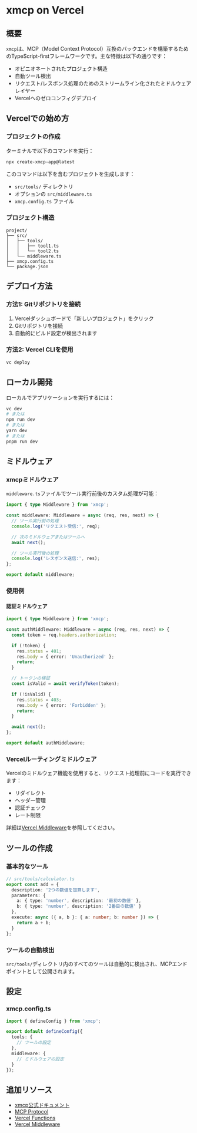 # xmcp on Vercel

## 概要

`xmcp`は、MCP（Model Context Protocol）互換のバックエンドを構築するためのTypeScript-firstフレームワークです。主な特徴は以下の通りです：

- オピニオネートされたプロジェクト構造
- 自動ツール検出
- リクエスト/レスポンス処理のためのストリームライン化されたミドルウェアレイヤー
- Vercelへのゼロコンフィグデプロイ

## Vercelでの始め方

### プロジェクトの作成

ターミナルで以下のコマンドを実行：

```bash
npx create-xmcp-app@latest
```

このコマンドは以下を含むプロジェクトを生成します：

- `src/tools/` ディレクトリ
- オプションの `src/middleware.ts`
- `xmcp.config.ts` ファイル

### プロジェクト構造

```
project/
├── src/
│   ├── tools/
│   │   ├── tool1.ts
│   │   └── tool2.ts
│   └── middleware.ts
├── xmcp.config.ts
└── package.json
```

## デプロイ方法

### 方法1: Gitリポジトリを接続

1. Vercelダッシュボードで「新しいプロジェクト」をクリック
2. Gitリポジトリを接続
3. 自動的にビルド設定が検出されます

### 方法2: Vercel CLIを使用

```bash
vc deploy
```

## ローカル開発

ローカルでアプリケーションを実行するには：

```bash
vc dev
# または
npm run dev
# または
yarn dev
# または
pnpm run dev
```

## ミドルウェア

### xmcpミドルウェア

`middleware.ts`ファイルでツール実行前後のカスタム処理が可能：

```typescript
import { type Middleware } from 'xmcp';

const middleware: Middleware = async (req, res, next) => {
  // ツール実行前の処理
  console.log('リクエスト受信:', req);

  // 次のミドルウェアまたはツールへ
  await next();

  // ツール実行後の処理
  console.log('レスポンス送信:', res);
};

export default middleware;
```

### 使用例

#### 認証ミドルウェア

```typescript
import { type Middleware } from 'xmcp';

const authMiddleware: Middleware = async (req, res, next) => {
  const token = req.headers.authorization;

  if (!token) {
    res.status = 401;
    res.body = { error: 'Unauthorized' };
    return;
  }

  // トークンの検証
  const isValid = await verifyToken(token);

  if (!isValid) {
    res.status = 403;
    res.body = { error: 'Forbidden' };
    return;
  }

  await next();
};

export default authMiddleware;
```

### Vercelルーティングミドルウェア

Vercelのミドルウェア機能を使用すると、リクエスト処理前にコードを実行できます：

- リダイレクト
- ヘッダー管理
- 認証チェック
- レート制限

詳細は[Vercel Middleware](/docs/functions/middleware)を参照してください。

## ツールの作成

### 基本的なツール

```typescript
// src/tools/calculator.ts
export const add = {
  description: '2つの数値を加算します',
  parameters: {
    a: { type: 'number', description: '最初の数値' },
    b: { type: 'number', description: '2番目の数値' }
  },
  execute: async ({ a, b }: { a: number; b: number }) => {
    return a + b;
  }
};
```

### ツールの自動検出

`src/tools/`ディレクトリ内のすべてのツールは自動的に検出され、MCPエンドポイントとして公開されます。

## 設定

### xmcp.config.ts

```typescript
import { defineConfig } from 'xmcp';

export default defineConfig({
  tools: {
    // ツールの設定
  },
  middleware: {
    // ミドルウェアの設定
  }
});
```

## 追加リソース

- [xmcp公式ドキュメント](https://xmcp.dev/)
- [MCP Protocol](https://modelcontextprotocol.io/)
- [Vercel Functions](/docs/functions)
- [Vercel Middleware](/docs/functions/middleware)
